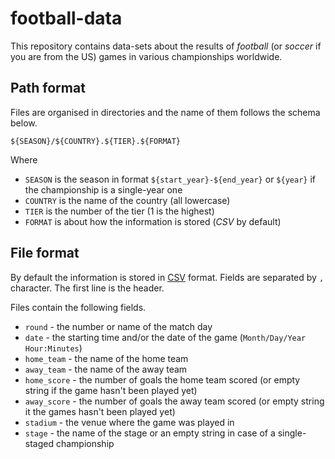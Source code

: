 # football-data

This repository contains data-sets about the results of *football* (or *soccer* if you are from the US) games in various championships worldwide. 


## Path format

Files are organised in directories and the name of them follows the schema below.

```
${SEASON}/${COUNTRY}.${TIER}.${FORMAT}
```

Where

* `SEASON` is the season in format `${start_year}-${end_year}` or `${year}` if the championship is a single-year one
* `COUNTRY` is the name of the country (all lowercase)
* `TIER` is the number of the tier (1 is the highest)
* `FORMAT` is about how the information is stored (*CSV* by default)

## File format

By default the information is stored in [CSV](https://en.wikipedia.org/wiki/Comma-separated_values) format. Fields are separated by `,` character. The first line is the header.

Files contain the following fields.

* `round` - the number or name of the match day
* `date` - the starting time and/or the date of the game (`Month/Day/Year Hour:Minutes`)
* `home_team` - the name of the home team
* `away_team` - the name of the away team
* `home_score` - the number of goals the home team scored (or empty string if the game hasn't been played yet)
* `away_score` - the number of goals the away team scored (or empty string it the games hasn't been played yet)
* `stadium` - the venue where the game was played in
* `stage` - the name of the stage or an empty string in case of a single-staged championship
